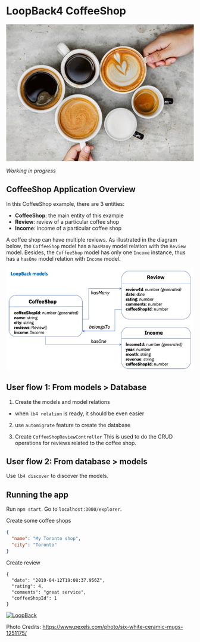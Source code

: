 # LoopBack4 CoffeeShop

![coffee shop](aroma-art-beverage-1251175.jpg)

_Working in progress_

## CoffeeShop Application Overview

In this CoffeeShop example, there are 3 entities:

- **CoffeeShop**: the main entity of this example
- **Review**: review of a particular coffee shop
- **Income**: income of a particular coffee shop

A coffee shop can have multiple reviews. As illustrated in the diagram below, the `CoffeeShop` model has a `hasMany` model relation with the `Review` model. Besides, the `CoffeeShop` model has only one `Income` instance, thus has a `hasOne` model relation with `Income` model.

![LoopBack4 CoffeeShop models](loopback-coffeeshop-models.png)

## User flow 1: From models > Database

1. Create the models and model relations

- when `lb4 relation` is ready, it should be even easier

2. use `automigrate` feature to create the database

3. Create `CoffeeShopReviewController`
   This is used to do the CRUD operations for reviews related to the coffee shop.

## User flow 2: From database > models

Use `lb4 discover` to discover the models.

## Running the app

Run `npm start`.
Go to `localhost:3000/explorer`.

Create some coffee shops

```json
{
  "name": "My Toronto shop",
  "city": "Toronto"
}
```

Create review

```
{
  "date": "2019-04-12T19:08:37.956Z",
  "rating": 4,
  "comments": "great service",
  "coffeeShopId": 1
}
```

[![LoopBack](<https://github.com/strongloop/loopback-next/raw/master/docs/site/imgs/branding/Powered-by-LoopBack-Badge-(blue)-@2x.png>)](http://loopback.io/)

Photo Credits: https://www.pexels.com/photo/six-white-ceramic-mugs-1251175/
